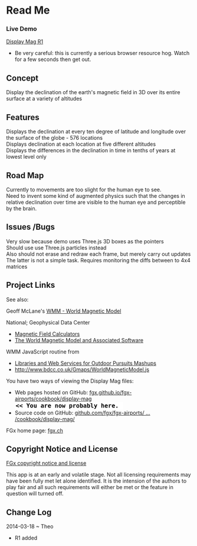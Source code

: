 Read Me
=======

### Live Demo

[Display Mag R1](  http://fgx.github.io/fgx-airports/cookbook/display-mag/latest/index.html)

* Be very careful: this is currently a serious browser resource hog. Watch for a few seconds then get out.

## Concept
Display the declination of the earth's magnetic field in 3D over its entire surface at a variety of altitudes

## Features
Displays the declination at every ten degree of latitude and longitude over the surface of the globe - 576 locations  
Displays declination at each location at five different altitudes  
Displays the differences in the declination in time in tenths of years at lowest level only

## Road Map
Currently to movements are too slight for the human eye to see.  
Need to invent some kind of augmented physics such that the changes in relative declination over time are visible to the human eye and perceptible by the brain. 

## Issues /Bugs
Very slow because demo uses Three.js 3D boxes as the pointers  
Should use use Three.js particles instead    
Also should not erase and redraw each frame, but merely carry out updates  
The latter is not a simple task. Requires monitoring the diffs between to 4x4 matrices   

## Project Links

See also:

Geoff McLane's [WMM - World Magnetic Model]( http://geoffair.org/fg/map-test2/wmm-test.html )

National; Geophysical Data Center  

* [Magnetic Field Calculators]( http://www.ngdc.noaa.gov/geomag-web/#declination )
* [The World Magnetic Model and Associated Software]( http://www.ngdc.noaa.gov/geomag/WMM/soft.shtml )

WMM JavaScript routine from

* [Libraries and Web Services for Outdoor Pursuits Mashups]( http://www.bdcc.co.uk/Gmaps/Services.htm] )
* http://www.bdcc.co.uk/Gmaps/WorldMagneticModel.js 

You have two ways of viewing the Display Mag files:

* Web pages hosted on GitHub: [fgx.github.io/fgx-airports/cookbook/display-mag]( http://fgx.github.io/fgx-airports/cookbook/display-mag/readme-reader.html "View the files as apps." ) <input value="<< You are now probably here." size=28 style="font:bold 12pt monospace;border-width:0;" >  
* Source code on GitHub: [github.com/fgx/fgx-airports/ ... /cookbook/display-mag/]( https://github.com/fgx/fgx-airports/tree/gh-pages/cookbook/display-mag "View the files as source code." ) <scan style=display:none ><< You are now probably here.</scan>

FGx home page: [fgx.ch]( http://www.fgx.ch )

## Copyright Notice and License

[FGx copyright notice and license]( https://github.com/fgx/fgx.github.io/blob/master/fgx-copyright-notice-and-license.md )

This app is at an early and volatile stage. Not all licensing requirements may have been fully met let alone identified. It is the intension of the authors to play fair and all such requirements will either be met or the feature in question will turned off.


## Change Log

2014-03-18 ~ Theo

* R1 added



